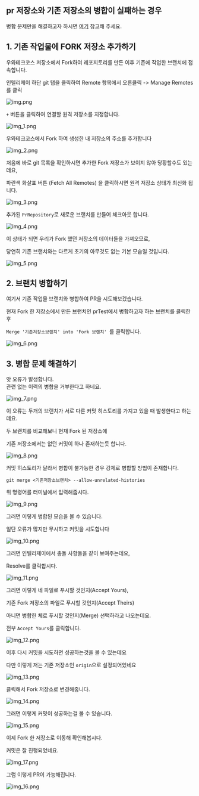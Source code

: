 ## pr 저장소와 기존 저장소의 병합이 실패하는 경우
병합 문제만을 해결하고자 하시면 [여기](#병합-문제-해결하기) 참고해 주세요.

## 1. 기존 작업물에 FORK 저장소 추가하기

우와테크코스 저장소에서 Fork하여 레포지토리를 만든 이후
기존에 작업한 브랜치에 접속합니다.

인텔리제이 하단 git 탭을 클릭하여 Remote 항목에서 오른클릭 -> Manage Remotes 를 클릭

![img.png](img.png)


`+` 버튼을 클릭하여 연결할 원격 저장소를 지정합니다.

![img_1.png](img_1.png)


우와테크코스에서 Fork 하여 생성한 내 저장소의 주소를 추가합니다

![img_2.png](img_2.png)


처음에 바로 git 목록을 확인하시면 추가한 Fork 저장소가 보이지 않아 당황할수도 있는데요,

파란색 화살표 버튼 (Fetch All Remotes) 을 클릭하시면 원격 저장소 상태가 최신화 됩니다.

![img_3.png](img_3.png)

추가된 `PrRepository`로 새로운 브랜치를 만들어 체크아웃 합니다.

![img_4.png](img_4.png)

이 상태가 되면 우리가 Fork 했던 저장소의 데이터들을 가져오므로,

당연히 기존 브랜치와는 다르게 초기의 아무것도 없는 기본 모습일 것입니다.

![img_5.png](img_5.png)

## 2. 브랜치 병합하기

여기서 기존 작업물 브랜치와 병합하여 PR을 시도해보겠습니다.

현재 Fork 한 저장소에서 만든 브랜치인 prTest에서 병합하고자 하는 브랜치를 클릭한 후

`` Merge '기존저장소브랜치' into 'Fork 브랜치'  ``를 클릭합니다.

![img_6.png](img_6.png)


## 3. 병합 문제 해결하기

앗 오류가 발생합니다.  
관련 없는 이력의 병합을 거부한다고 하네요.

![img_7.png](img_7.png)

이 오류는 두개의 브랜치가 서로 다른 커밋 히스토리를 가지고 있을 때 발생한다고 하는데요.

두 브랜치를 비교해보니 현재 Fork 된 저장소에

기존 저장소에서는 없던 커밋이 하나 존재하는듯 합니다.

![img_8.png](img_8.png)

커밋 히스토리가 달라서 병합이 불가능한 경우
강제로 병합할 방법이 존재합니다.
```
git merge <기존저장소브랜치> --allow-unrelated-histories
```

위 명령어를 터미널에서 입력해줍시다.

![img_9.png](img_9.png)

그러면 이렇게 병합된 모습을 볼 수 있습니다.

일단 오류가 많지만 무시하고 커밋을 시도합니다

![img_10.png](img_10.png)


그러면 인텔리제이에서 충돌 사항들을 같이 보여주는데요,

Resolve를 클릭합시다.

![img_11.png](img_11.png)

그러면 이렇게 네 파일로 푸시할 것인지(Accept Yours),

기존 Fork 저장소의 파일로 푸시할 것인지(Accept Theirs)

아니면 병합한 체로 푸시할 것인지(Merge) 선택하라고 나오는데요.

전부 `Accept Yours`를 클릭합니다.

![img_12.png](img_12.png)

이후 다시 커밋을 시도하면 성공하는것을 볼 수 있는데요

다만 이렇게 저는 기존 저장소인 `origin`으로 설정되어있네요

![img_13.png](img_13.png)


클릭해서 Fork 저장소로 변경해줍니다.

![img_14.png](img_14.png)

그러면 이렇게 커밋이 성공하는걸 볼 수 있습니다.

![img_15.png](img_15.png)

이제 Fork 한 저장소로 이동해 확인해봅시다.

커밋은 잘 진행되었네요.

![img_17.png](img_17.png)

그럼 이렇게 PR이 가능해집니다.

![img_16.png](img_16.png)



